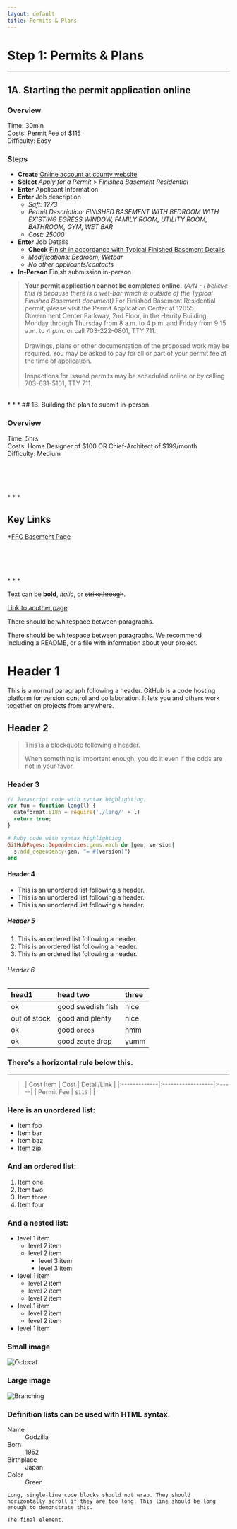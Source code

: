 ```yaml
---
layout: default
title: Permits & Plans
---
```

# Step 1: Permits & Plans
* * *
## 1A. Starting the permit application online

### Overview

Time: 30min <br />
Costs: Permit Fee of $115 <br />
Difficulty: Easy

### Steps 

- **Create** [Online account at county website](https://www.fairfaxcounty.gov/bldgpermits/login.aspx)
- **Select** _Apply for a Permit_ > _Finished Basement Residential_ 
- **Enter** Applicant Information
- **Enter** Job description
  - _Sqft: 1273_
  - _Permit Description: FINISHED BASEMENT WITH BEDROOM WITH EXISTING EGRESS WINDOW, FAMILY ROOM, UTILITY ROOM, BATHROOM, GYM, WET BAR_
  - _Cost: 25000_
- **Enter** Job Details
  - **Check** [Finish in accordance with Typical Finished Basement Details](https://www.fairfaxcounty.gov/landdevelopment/sites/landdevelopment/files/assets/documents/pdf/publications/basement-details.pdf)
  - _Modifications: Bedroom, Wetbar_
  - _No other applicants/contacts_
- **In-Person** Finish submission in-person

> **Your permit application cannot be completed online.** _(A/N - I believe this is because there is a wet-bar which is outside of the Typical Finished Basement document)_ For Finished Basement Residential permit, please visit the Permit Application Center at 12055 Government Center Parkway, 2nd Floor, in the Herrity Building, Monday through Thursday from 8 a.m. to 4 p.m. and Friday from 9:15 a.m. to 4 p.m. or call 703-222-0801, TTY 711. 
><br /><br />
> Drawings, plans or other documentation of the proposed work may be required. You may be asked to pay for all or part of your permit fee at the time of application.
><br /><br />
> Inspections for issued permits may be scheduled online or by calling 703-631-5101, TTY 711.

<br />
* * *
## 1B. Building the plan to submit in-person

### Overview

Time: 5hrs <br />
Costs: Home Designer of $100 OR Chief-Architect of $199/month <br />
Difficulty: Medium

<br />
<br />
<br />
<br />
* * *

## Key Links

*[FFC Basement Page](https://www.fairfaxcounty.gov/landdevelopment/finished-basements)








<br />
<br />
<br />
<br />
* * *

Text can be **bold**, _italic_, or ~~strikethrough~~.

[Link to another page](./another-page.html).

There should be whitespace between paragraphs.

There should be whitespace between paragraphs. We recommend including a README, or a file with information about your project.

# Header 1

This is a normal paragraph following a header. GitHub is a code hosting platform for version control and collaboration. It lets you and others work together on projects from anywhere.

## Header 2

> This is a blockquote following a header.
>
> When something is important enough, you do it even if the odds are not in your favor.

### Header 3

```js
// Javascript code with syntax highlighting.
var fun = function lang(l) {
  dateformat.i18n = require('./lang/' + l)
  return true;
}
```

```ruby
# Ruby code with syntax highlighting
GitHubPages::Dependencies.gems.each do |gem, version|
  s.add_dependency(gem, "= #{version}")
end
```

#### Header 4

*   This is an unordered list following a header.
*   This is an unordered list following a header.
*   This is an unordered list following a header.

##### Header 5

1.  This is an ordered list following a header.
2.  This is an ordered list following a header.
3.  This is an ordered list following a header.

###### Header 6

| head1        | head two          | three |
|:-------------|:------------------|:------|
| ok           | good swedish fish | nice  |
| out of stock | good and plenty   | nice  |
| ok           | good `oreos`      | hmm   |
| ok           | good `zoute` drop | yumm  |

### There's a horizontal rule below this.

* * *

>| Cost Item        | Cost          | Detail/Link |
|:-------------|:------------------|:------|
| Permit Fee |  `$115`   |   |

### Here is an unordered list:

*   Item foo
*   Item bar
*   Item baz
*   Item zip

### And an ordered list:

1.  Item one
1.  Item two
1.  Item three
1.  Item four

### And a nested list:

- level 1 item
  - level 2 item
  - level 2 item
    - level 3 item
    - level 3 item
- level 1 item
  - level 2 item
  - level 2 item
  - level 2 item
- level 1 item
  - level 2 item
  - level 2 item
- level 1 item

### Small image

![Octocat](https://github.githubassets.com/images/icons/emoji/octocat.png)

### Large image

![Branching](https://guides.github.com/activities/hello-world/branching.png)


### Definition lists can be used with HTML syntax.

<dl>
<dt>Name</dt>
<dd>Godzilla</dd>
<dt>Born</dt>
<dd>1952</dd>
<dt>Birthplace</dt>
<dd>Japan</dd>
<dt>Color</dt>
<dd>Green</dd>
</dl>

```
Long, single-line code blocks should not wrap. They should horizontally scroll if they are too long. This line should be long enough to demonstrate this.
```

```
The final element.
```
